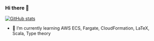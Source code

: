 ### Hi there 👋

[![GitHub stats](https://github-readme-stats.vercel.app/api?username=bepetersn)](https://github.com/anuraghazra/github-readme-stats)

- 🔭 I’m currently learning AWS ECS, Fargate, CloudFormation, LaTeX, Scala, Type theory


<!--
**bepetersn/bepetersn** is a ✨ _special_ ✨ repository because its `README.md` (this file) appears on your GitHub profile.

Here are some ideas to get you started:

- 🔭 I’m currently working on ...
- 🌱 I’m currently learning ...
- 👯 I’m looking to collaborate on ...
- 🤔 I’m looking for help with ...
- 💬 Ask me about ...
- 📫 How to reach me: ...
- 😄 Pronouns: ...
- ⚡ Fun fact: ...
-->
